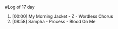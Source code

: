 #Log of 17 day

1. [00:00] My Morning Jacket - Z - Wordless Chorus
1. [08:58] Sampha - Process - Blood On Me
